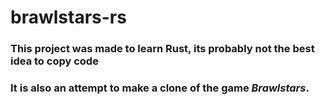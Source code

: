 # brawlstars-rs

### This project was made to learn Rust, its probably not the best idea to copy code
### It is also an attempt to make a clone of the game *Brawlstars*.
